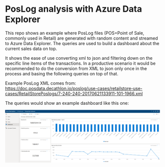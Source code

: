 # PosLog analysis with Azure Data Explorer

This repo shows an example where PosLog files (POS=Point of Sale, commonly used in Retail) are generated with random content and streamed to Azure Data Explorer.
The queries are used to build a dashboard about the current sales data on top.

It shows the ease of use converting xml to json and filtering down on the specific line items of the transactions.
In a productive scenario it would be recommended to do the conversion from XML to json only once in the process and basing the following queries on top of that.

Example PosLog XML comes from: 
https://doc.posdata.decathlon.io/poslog/use-cases/retailstore-use-cases/RetailStorePoslogs/7-240-240-20170621133911-101-1966.xml

The queries would show an example dashboard like this one:

![Example Dashboard with KPIs](Example%20Dashboard.png)